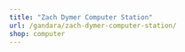 ```yaml
---
title: "Zach Dymer Computer Station"
url: /gandara/zach-dymer-computer-station/
shop: computer
---
```

